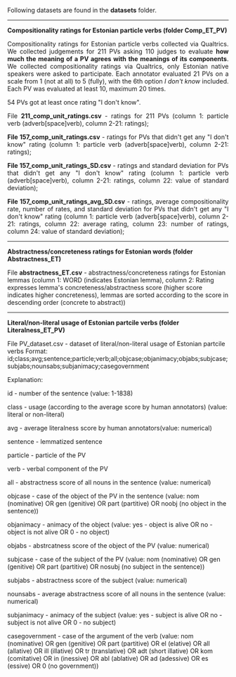 Following datasets are found in the <b>datasets</b> folder.

---------

<b>Compositionality ratings for Estonian particle verbs (folder Comp_ET_PV)</b>

<p align="justify">Compositionality ratings for Estonian particle verbs collected via Qualtrics. We collected judgements for 211 PVs asking 110 judges to evaluate <b>how much the meaning of a PV agrees with the meanings of its components</b>. We collected compositionality ratings via Qualtrics, only Estonian native speakers were asked to participate. Each annotator evaluated 21 PVs on a scale from 1 (not at all) to 5 (fully), with the 6th option <i>I don't know</i> included. Each PV was evaluated at least 10, maximum 20 times.</p>

54 PVs got at least once rating "I don't know". 

<p align="justify">File <b>211_comp_unit_ratings.csv</b> - ratings for 211 PVs (column 1: particle verb (adverb[space]verb), column 2-21: ratings);</p>

<p align="justify"><b>File 157_comp_unit_ratings.csv</b> - ratings for PVs that didn't get any "I don't know" rating (column 1: particle verb (adverb[space]verb), column 2-21: ratings);</p>

<p align="justify"><b>File 157_comp_unit_ratings_SD.csv</b> - ratings and standard deviation for PVs that didn't get any "I don't know" rating (column 1: particle verb (adverb[space]verb), column 2-21: ratings, column 22: value of standard deviation);</p>

<p align="justify"><b>File 157_comp_unit_ratings_avg_SD.csv</b> - ratings, average compositionality rate, number of rates, and standard deviation for PVs that didn't get any "I don't know" rating (column 1: particle verb (adverb[space]verb), column 2-21: ratings, column 22: average rating, column 23: number of ratings, column 24: value of standard deviation);</p>

---------

<b>Abstractness/concreteness ratings for Estonian words (folder Abstractness_ET)</b>

File <b>abstractness_ET.csv</b> - abstractness/concreteness ratings for Estonian lemmas (column 1: WORD (indicates Estonian lemma), column 2: Rating expresses lemma's concreteness/abstractness score (higher score indicates higher concreteness), lemmas are sorted according to the score in descending order (concrete to abstract))

---------

<b>Literal/non-literal usage of Estonian partcile verbs (folder Literalness_ET_PV)</b>

File PV_dataset.csv - dataset of literal/non-literal usage of Estonian partcile verbs
Format: id;class;avg;sentence;particle;verb;all;objcase;objanimacy;objabs;subjcase;subjabs;nounsabs;subjanimacy;casegovernment

Explanation: 

id - number of the sentence (value: 1-1838)

class - usage (according to the average score by human annotators) (value: literal or non-literal)

avg - average literalness score by human annotators(value: numerical)

sentence - lemmatized sentence

particle - particle of the PV 

verb - verbal component of the PV 

all - abstractness score of all nouns in the sentence (value: numerical)

objcase - case of the object of the PV in the sentence (value: nom (nominative) OR gen (genitive) OR part (partitive) OR noobj (no object in the sentence))

objanimacy - animacy of the object (value: yes - object is alive OR no - object is not alive OR 0 - no object)

objabs - abstrcatness score of the object of the PV (value: numerical)

subjcase - case of the subject of the PV (value: nom (nominative) OR gen (genitive) OR part (partitive) OR nosubj (no subject in the sentence))

subjabs - abstractness score of the subject (value: numerical)

nounsabs - average abstractness score of all nouns in the sentence (value: numerical)

subjanimacy - animacy of the subject (value: yes - subject is alive OR no - subject is not alive OR 0 - no subject)

casegovernment - case of the argument of the verb (value: nom (nominative) OR gen (genitive) OR part (partitive) OR el (elative) OR all (allative) OR ill (illative) OR tr (translative) OR adt (short illative) OR kom (comitative) OR in (inessive) OR abl (ablative) OR ad (adessive) OR es (essive) OR 0 (no government))
